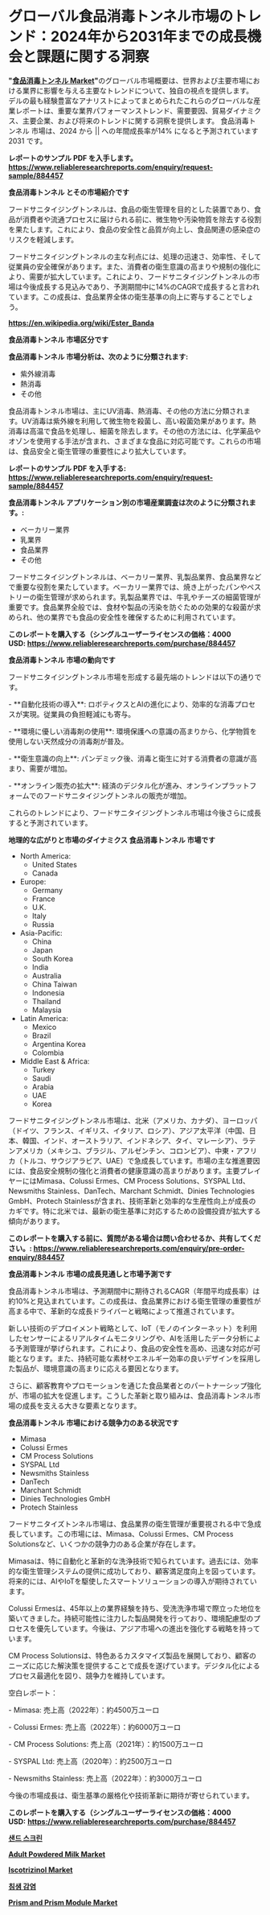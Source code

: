 <p><h1>グローバル食品消毒トンネル市場のトレンド：2024年から2031年までの成長機会と課題に関する洞察</h1></p><p><strong>"<a href="https://www.reliableresearchreports.com/food-sanitizing-tunnels-r884457">食品消毒トンネル Market</a>"</strong>のグローバル市場概要は、世界および主要市場における業界に影響を与える主要なトレンドについて、独自の視点を提供します。 デルの最も経験豊富なアナリストによってまとめられたこれらのグローバルな産業レポートは、重要な業界パフォーマンストレンド、需要要因、貿易ダイナミクス、主要企業、および将来のトレンドに関する洞察を提供します。 食品消毒トンネル 市場は、2024 から || への年間成長率が14% になると予測されています2031 です。</p>
<p><strong>レポートのサンプル PDF を入手します。</strong><strong><a href="https://www.reliableresearchreports.com/enquiry/request-sample/884457">https://www.reliableresearchreports.com/enquiry/request-sample/884457</a></strong></p>
<p><strong>食品消毒トンネル とその市場紹介です</strong></p>
<p><p>フードサニタイジングトンネルは、食品の衛生管理を目的とした装置であり、食品が消費者や流通プロセスに届けられる前に、微生物や汚染物質を除去する役割を果たします。これにより、食品の安全性と品質が向上し、食品関連の感染症のリスクを軽減します。</p><p>フードサニタイジングトンネルの主な利点には、処理の迅速さ、効率性、そして従業員の安全確保があります。また、消費者の衛生意識の高まりや規制の強化により、需要が拡大しています。これにより、フードサニタイジングトンネルの市場は今後成長する見込みであり、予測期間中に14%のCAGRで成長すると言われています。この成長は、食品業界全体の衛生基準の向上に寄与することでしょう。</p><a href="https://en.wikipedia.org/wiki/Ester_Banda"></a></p>
<p><strong><a href="https://en.wikipedia.org/wiki/Ester_Banda">https://en.wikipedia.org/wiki/Ester_Banda</a></strong></p>
<p><strong>食品消毒トンネル&nbsp;市場区分です</strong><strong></strong></p>
<p><strong>食品消毒トンネル 市場分析は、次のように分類されます:</strong>&nbsp;</p>
<p><ul><li>紫外線消毒</li><li>熱消毒</li><li>その他</li></ul></p>
<p><p>食品消毒トンネル市場は、主にUV消毒、熱消毒、その他の方法に分類されます。UV消毒は紫外線を利用して微生物を殺菌し、高い殺菌効果があります。熱消毒は高温で食品を処理し、細菌を除去します。その他の方法には、化学薬品やオゾンを使用する手法が含まれ、さまざまな食品に対応可能です。これらの市場は、食品安全と衛生管理の重要性により拡大しています。</p></p>
<p><strong>レポートのサンプル PDF を入手する: <a href="https://www.reliableresearchreports.com/enquiry/request-sample/884457">https://www.reliableresearchreports.com/enquiry/request-sample/884457</a></strong></p>
<p><strong> 食品消毒トンネル アプリケーション別の市場産業調査は次のように分類されます。:</strong></p>
<p><ul><li>ベーカリー業界</li><li>乳業界</li><li>食品業界</li><li>その他</li></ul></p>
<p><p>フードサニタイジングトンネルは、ベーカリー業界、乳製品業界、食品業界などで重要な役割を果たしています。ベーカリー業界では、焼き上がったパンやペストリーの衛生管理が求められます。乳製品業界では、牛乳やチーズの細菌管理が重要です。食品業界全般では、食材や製品の汚染を防ぐための効果的な殺菌が求められ、他の業界でも食品の安全性を確保するために利用されています。</p></p>
<p><strong>このレポートを購入する（シングルユーザーライセンスの価格：4000 USD:</strong><strong>&nbsp;<a href="https://www.reliableresearchreports.com/purchase/884457">https://www.reliableresearchreports.com/purchase/884457</a></strong></p>
<p><strong>食品消毒トンネル 市場の動向です</strong></p>
<p><p>フードサニタイジングトンネル市場を形成する最先端のトレンドは以下の通りです。</p><p>- **自動化技術の導入**: ロボティクスとAIの進化により、効率的な消毒プロセスが実現。従業員の負担軽減にも寄与。</p><p>- **環境に優しい消毒剤の使用**: 環境保護への意識の高まりから、化学物質を使用しない天然成分の消毒剤が普及。</p><p>- **衛生意識の向上**: パンデミック後、消毒と衛生に対する消費者の意識が高まり、需要が増加。</p><p>- **オンライン販売の拡大**: 経済のデジタル化が進み、オンラインプラットフォームでのフードサニタイジングトンネルの販売が増加。</p><p>これらのトレンドにより、フードサニタイジングトンネル市場は今後さらに成長すると予測されています。</p></p>
<p><strong>地理的な広がりと市場のダイナミクス 食品消毒トンネル 市場です</strong></p>
<p><ul>
    <li>
        North America:
        <ul>
            <li>United States</li>
            <li>Canada</li>
        </ul>
    </li>
    <li>
        Europe:
        <ul>
            <li>Germany</li>
            <li>France</li>
            <li>U.K.</li>
            <li>Italy</li>
            <li>Russia</li>
        </ul>
    </li>
    <li>
        Asia-Pacific:
        <ul>
            <li>China</li>
            <li>Japan</li>
            <li>South Korea</li>
            <li>India</li>
            <li>Australia</li>
            <li>China Taiwan</li>
            <li>Indonesia</li>
            <li>Thailand</li>
            <li>Malaysia</li>
        </ul>
    </li>
    <li>
        Latin America:
        <ul>
            <li>Mexico</li>
            <li>Brazil</li>
            <li>Argentina Korea</li>
            <li>Colombia</li>
        </ul>
    </li>
    <li>
        Middle East & Africa:
        <ul>
            <li>Turkey</li>
            <li>Saudi</li>
            <li>Arabia</li>
            <li>UAE</li>
            <li>Korea</li>
        </ul>
    </li>
    </ul></p>
<p><p>フードサニタイジングトンネル市場は、北米（アメリカ、カナダ）、ヨーロッパ（ドイツ、フランス、イギリス、イタリア、ロシア）、アジア太平洋（中国、日本、韓国、インド、オーストラリア、インドネシア、タイ、マレーシア）、ラテンアメリカ（メキシコ、ブラジル、アルゼンチン、コロンビア）、中東・アフリカ（トルコ、サウジアラビア、UAE）で急成長しています。市場の主な推進要因には、食品安全規制の強化と消費者の健康意識の高まりがあります。主要プレイヤーにはMimasa、Colussi Ermes、CM Process Solutions、SYSPAL Ltd、Newsmiths Stainless、DanTech、Marchant Schmidt、Dinies Technologies GmbH、Protech Stainlessが含まれ、技術革新と効率的な生産性向上が成長のカギです。特に北米では、最新の衛生基準に対応するための設備投資が拡大する傾向があります。</p></p>
<p><strong>このレポートを購入する前に、質問がある場合は問い合わせるか、共有してください。:&nbsp;<a href="https://www.reliableresearchreports.com/enquiry/pre-order-enquiry/884457">https://www.reliableresearchreports.com/enquiry/pre-order-enquiry/884457</a></strong></p>
<p><strong>食品消毒トンネル 市場の成長見通しと市場予測です</strong></p>
<p><p>食品消毒トンネル市場は、予測期間中に期待されるCAGR（年間平均成長率）は約10%と見込まれています。この成長は、食品業界における衛生管理の重要性が高まる中で、革新的な成長ドライバーと戦略によって推進されています。</p><p>新しい技術のデプロイメント戦略として、IoT（モノのインターネット）を利用したセンサーによるリアルタイムモニタリングや、AIを活用したデータ分析による予測管理が挙げられます。これにより、食品の安全性を高め、迅速な対応が可能となります。また、持続可能な素材やエネルギー効率の良いデザインを採用した製品が、環境意識の高まりに応える要因となります。</p><p>さらに、顧客教育やプロモーションを通じた食品業者とのパートナーシップ強化が、市場の拡大を促進します。こうした革新と取り組みは、食品消毒トンネル市場の成長を支える大きな要素となります。</p></p>
<p><strong>食品消毒トンネル 市場における競争力のある状況です</strong></p>
<p><ul><li>Mimasa</li><li>Colussi Ermes</li><li>CM Process Solutions</li><li>SYSPAL Ltd</li><li>Newsmiths Stainless</li><li>DanTech</li><li>Marchant Schmidt</li><li>Dinies Technologies GmbH</li><li>Protech Stainless</li></ul></p>
<p><p>フードサニタイズトンネル市場は、食品業界の衛生管理が重要視される中で急成長しています。この市場には、Mimasa、Colussi Ermes、CM Process Solutionsなど、いくつかの競争力のある企業が存在します。</p><p>Mimasaは、特に自動化と革新的な洗浄技術で知られています。過去には、効率的な衛生管理システムの提供に成功しており、顧客満足度向上を図っています。将来的には、AIやIoTを駆使したスマートソリューションの導入が期待されています。</p><p>Colussi Ermesは、45年以上の業界経験を持ち、受洗洗浄市場で際立った地位を築いてきました。持続可能性に注力した製品開発を行っており、環境配慮型のプロセスを優先しています。今後は、アジア市場への進出を強化する戦略を持っています。</p><p>CM Process Solutionsは、特色あるカスタマイズ製品を展開しており、顧客のニーズに応じた解決策を提供することで成長を遂げています。デジタル化によるプロセス最適化を図り、競争力を維持しています。</p><p>空白レポート：</p><p>- Mimasa: 売上高（2022年）：約4500万ユーロ</p><p>- Colussi Ermes: 売上高（2022年）：約6000万ユーロ</p><p>- CM Process Solutions: 売上高（2021年）：約1500万ユーロ</p><p>- SYSPAL Ltd: 売上高（2020年）：約2500万ユーロ</p><p>- Newsmiths Stainless: 売上高（2022年）：約3000万ユーロ</p><p>今後の市場成長は、衛生基準の厳格化や技術革新に期待が寄せられています。</p></p>
<p><strong>このレポートを購入する（シングルユーザーライセンスの価格：4000 USD:</strong>&nbsp;<strong><a href="https://www.reliableresearchreports.com/purchase/884457">https://www.reliableresearchreports.com/purchase/884457</a></strong></p>
<p><strong><p><a href="https://medium.com/@kacrimipp/%EB%AA%A8%EB%9E%98-%EC%8A%A4%ED%81%AC%EB%A6%B0-%EC%8B%9C%EC%9E%A5-%ED%98%81%EB%AA%85-2024-2031-%EB%8B%A4%EC%9D%8C-10%EB%85%84%EC%9D%84-%ED%98%95%EC%84%B1%ED%95%98%EB%8A%94-%EC%8B%9C%EC%9E%A5-%EB%8F%99%ED%96%A5-57d093176e46">샌드 스크린</a></p><p><a href="https://github.com/vimar16th/Market-Research-Report-List-6/blob/main/adult-powdered-milk-market.md">Adult Powdered Milk Market</a></p><p><a href="https://www.linkedin.com/pulse/global-iscotrizinol-market-trends-insights-growth-opportunities-urp6e?trackingId=CCDFHPcYSnuGxBiNlhPDzw%3D%3D">Iscotrizinol Market</a></p><p><a href="https://medium.com/@kacrimipp/%EA%B8%80%EB%A1%9C%EB%B2%8C-%ED%83%80%EC%95%A1%EC%84%A0-%EA%B0%90%EC%97%BC-%EC%8B%9C%EC%9E%A5-%EB%B6%80%EB%AC%B8-%EC%9C%A0%ED%98%95-%EC%9D%91%EC%9A%A9-%EC%8B%9C%EC%9E%A5-%EC%B0%B8%EC%97%AC%EC%9E%90-%EC%A0%84%EB%9E%B5-%EC%A7%80%EC%97%AD-%EC%84%B1%EC%9E%A5-%ED%86%B5%EC%B0%B0%EB%A0%A5-%EB%B0%8F-%EB%AF%B8%EB%9E%98-%EC%A0%84%EB%A7%9D-2024-2031-cb6b69894734">침샘 감염</a></p><p><a href="https://issuu.com/reportprime-2/docs/prism-and-prism-module-market-size-_7df7d923116e86">Prism and Prism Module Market</a></p></strong></p>
